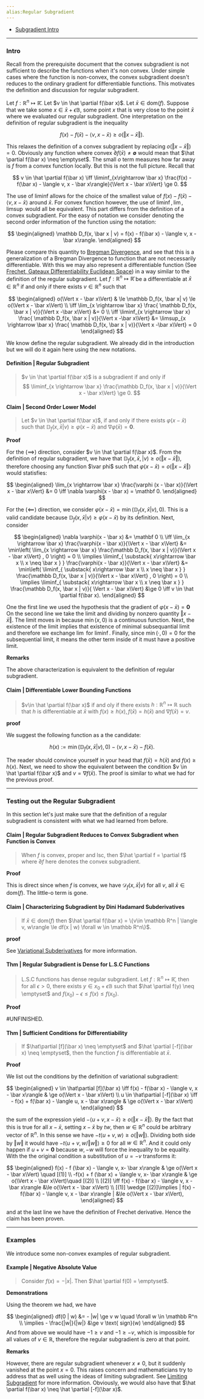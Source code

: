 ```yaml
---
alias:Regular Subgradient
---
```

- [Subgradient Intro](Subgradient%20Intro.md)

---
### **Intro**
Recall from the prerequisite document that the convex subgradient is not sufficient to describe the functions when it's non convex. 
Under simple cases where the function is non-convex, the convex subgradient doesn't reduces to the ordinary gradient for differentiable functions. 
This motivates the definition and discussion for regular subgradient. 

Let $f : \mathbb R^n \mapsto \mathbb{\bar R}$. 
Let $v \in \hat \partial f(\bar x)$. 
Let $\bar x \in \text{dom}(f)$. 
Suppose that we take some $x \in \bar x + \epsilon \mathbb B$, some point $x$ that is very close to the point $\bar x$ where we evaluated our regular subgradient. 
One interpretation on the definition of regular subgradient is the inequality 

$$
f(x) - f(\bar x) - \langle v, x - \bar x\rangle  \ge o(\Vert x - \bar x \Vert). 
$$

This relaxes the definition of a convex subgradient by replacing $o(\Vert x - \bar x\Vert) = 0$. 
Obviously any function where convex $\partial f(\bar x) \neq \mathbf \emptyset$ would mean that $\hat \partial f(\bar x) \neq \emptyset$. 
The small $o$ term measures how far away is $f$ from a convex function locally. 
But this is not the full picture. 
Recall that 

$$
v \in \hat \partial f(\bar x) \iff 
\liminf_{x\rightarrow \bar x} 
\frac{f(x) - f(\bar x) - \langle v, x - \bar x\rangle}{\Vert x - \bar x\Vert} \ge 0. 
$$


The use of liminf allows for the choice of the smallest value of $f(x) - f(\bar x) - \langle v, x - \bar x\rangle$ around $\bar x$. 
For convex function however, the use of $\liminf, \lim, \limsup$ would all be equivalent. 
This part differs from the definition of a convex subgradient. 
For the easy of notation we consider denoting the second order information of the function using the notation:

$$
\begin{aligned}
    \mathbb D_f(x, \bar x | v) = f(x) - f(\bar x) - \langle v, x - \bar x\rangle. 
\end{aligned}
$$

Please compare this quantity to [Bregman Divergence](Bregman%20Divergence.md), and see that this is a generalization of a Bregman Divergence to function that are not necessarily differentiable. 
With this we may also represent a differentiable function (See [Frechet, Gateaux Differentiability Euclidean Space](../MATH%20000%20Math%20Essential/Analysis/Frechet,%20Gateaux%20Differentiability%20Euclidean%20Space.md)) in a way similar to the definition of the regular subgradient. 
Let $f : \mathbb R^n \mapsto \mathbb {\bar R}$ be a differentiable at $\bar x \in \mathbb R^n$ if and only if there exists $v \in \mathbb R^n$ such that 

$$
\begin{aligned}
    o(\Vert x  - \bar x\Vert)
    & \le 
    \mathbb  D_f(x, \bar x| v) \le o(\Vert x - \bar x\Vert)
    \\
    \iff 
    \lim_{x \rightarrow \bar x} \frac{ \mathbb D_f(x, \bar x | v)}{\Vert x -\bar x\Vert}
    &= 0
    \\
    \iff 
    \liminf_{x \rightarrow \bar x} 
    \frac{ \mathbb D_f(x, \bar x | v)}{\Vert x -\bar x\Vert} &= 
    \limsup_{x \rightarrow \bar x} 
    \frac{ \mathbb D_f(x, \bar x | v)}{\Vert x -\bar x\Vert} = 0
\end{aligned}
$$

We know define the regular subgradient. 
We already did in the introduction but we will do it again here using the new notations. 

#### **Definition | Regular Subgradient**
> $v \in \hat \partial f(\bar x)$ is a subgradient if and only if 
> $$
>   \liminf_{x \rightarrow \bar x} \frac{\mathbb D_f(x, \bar x | v)}{\Vert x - \bar x\Vert} \ge 0. 
> $$


#### **Claim | Second Order Lower Model**
> Let $v \in \hat \partial f(\bar x)$, if and only if there exists $\varphi(x - \bar x)$ such that $\mathbb D_f (x, \bar x | v) \ge \varphi(x - \bar x)$ and $\nabla \varphi (\bar x) = \mathbf 0$. 

**Proof**

For the $(\implies)$ direction, consider $v \in \hat \partial f(\bar x)$. 
From the definition of regular subgradient, we have that $\mathbb D_f(x, \bar x, | v) \ge o(\Vert x - \bar x\Vert)$, therefore choosing any function $\var phi$ such that $\varphi (x - \bar x) = o(\Vert x - \bar x\Vert)$ would statisfies: 

$$
\begin{aligned}
    \lim_{x \rightarrow \bar x} \frac{\varphi (x - \bar x)}{\Vert x - \bar x\Vert} &= 0 \iff \nabla \varphi(x - \bar x) = \mathbf 0. 
\end{aligned}
$$

For the $(\impliedby)$ direction, we consider $\varphi(x - \bar x) = \min(\mathbb D_f(x , \bar x | v), 0)$.
This is a valid candidate because $\mathbb D_f(x, \bar x | v) \ge \varphi(x - \bar x)$ by its definition. 
Next, consider

$$
\begin{aligned}
    \nabla \varphi(x - \bar x) &= \mathbf 0 
    \\
    \iff
    \lim_{x \rightarrow \bar x} \frac{\varphi(x - \bar x)}{\Vert x - \bar x\Vert}
    &= \min\left(
        \lim_{x \rightarrow \bar x} 
        \frac{\mathbb D_f(x, \bar x | v)}{\Vert x - \bar x\Vert} , 0
    \right) = 0
    \\
    \implies
    \liminf_{
            \substack{
                x\rightarrow \bar x 
                \\
                x \neq \bar x
            }
        } \frac{\varphi(x - \bar x)}{\Vert x - \bar x\Vert}
    &= \min\left(
        \liminf_{
            \substack{
                x\rightarrow \bar x 
                \\
                x \neq \bar x
            }
        } 
        \frac{\mathbb D_f(x, \bar x | v)}{\Vert x - \bar x\Vert} , 0
    \right) = 0
    \\
    \implies 
    \liminf_{
        \substack{
                x\rightarrow \bar x 
                \\
                x \neq \bar x
            }
        } 
        \frac{\mathbb D_f(x, \bar x | v)}{ \Vert x - \bar x\Vert} &\ge 0 \iff v \in \hat \partial f(\bar x). 
\end{aligned}
$$

One the first line we used the hypothesis that the gradient of $\varphi(x - \bar x) = \mathbf 0$
On the second line we take the limit and dividing by nonzero quantity $\Vert x - \bar x\Vert$. 
The limit moves in because $\min(x, 0)$ is a continuous function. 
Next, the existence of the limit implies that existence of minimal subsequantial limit and therefore we exchange $\lim$ for $\liminf$. 
Finally, since $\min(\cdot, 0) = 0$ for the subsequential limit, it means the other term inside of it must have a positive limit. 

**Remarks**

The above characterization is equivalent to the definition of regular subgradient. 

#### **Claim | Differentiable Lower Bounding Functions**
> $v\in \hat \partial f(\bar x)$ if and oly if there exists $h : \mathbb R^n \mapsto \mathbb R$ such that $h$ is differentiable at $\bar x$ with $f(x) \ge h(x), f(\bar x) = h (\bar x)$ and $\nabla f(\bar x) = v$. 

**proof**

We suggest the following function as a the candidate:  

$$
h(x) := \min(\mathbb D_f(x, \bar x | v), 0)  - \langle  v, x - \bar x\rangle - f(\bar x). 
$$

The reader should convince yourself in your head that $f(\bar x) = h(\bar x)$ and $f(x) \ge h(x)$. 
Next, we need to show the equivalent between the condition $v \in \hat \partial f(\bar x)$ and $v = \nabla f(\bar x)$. 
The proof is similar to what we had for the previous proof. 


---
### **Testing out the Regular Subgradient** 

In this section let's just make sure that the definition of a regular subgradient is consistent with what we had learned from before. 


#### **Claim | Regular Subgradient Reduces to Convex Subgradient when Function is Convex**
> When $f$ is convex, proper and lsc, then $\hat \partial f = \partial f$ where $\partial f$ here denotes the convex subgradient. 

**Proof**

This is direct since when $f$ is convex, we have $\mathcal D_f(x, \bar x | v)$ for all $v$, all $\bar x \in \text{dom}(f)$. 
The little-o term is gone. 


#### **Claim | Characterizing Subgradient by Dini Hadamard Subderivatives**
> If $\bar x \in \text{dom}(f)$ then $\hat \partial f(\bar x) = \{v\in \mathbb R^n | \langle v, w\rangle \le df(x | w) \forall w \in \mathbb R^n\}$. 

**proof**

See [Variational Subderivatives](Non-Smooth%20Calculus/Variational%20Subderivatives.md) for more information. 

#### **Thm | Regular Subgradient is Dense for L.S.C Functions**
> L.S.C functions has dense regular subgradient. 
> Let $f : \mathbb R^n \mapsto \mathbb{\bar R}$, then for all $\epsilon > 0$, there exists $y \in x_0 + \epsilon \mathbb B$ such that $\hat \partial f(y) \neq \emptyset$ and $f(x_0) - \epsilon \le f(x) \le f(x_0)$. 

**Proof**

#UNFINISHED. 

#### **Thm | Sufficient Conditions for Differentiability**
> If $\hat\partial [f](\bar x) \neq \emptyset$  and $\hat \partial [-f](\bar x) \neq \emptyset$, then the function $f$ is differentiable at $\bar x$. 

**Proof**

We list out the conditions by the definition of variational subgradient: 

$$
\begin{aligned}
    v \in \hat\partial [f](\bar x) \iff 
    f(x) - f(\bar x) - \langle v, x - \bar x\rangle 
    & \ge 
    o(\Vert x - \bar x\Vert)
    \\
    u \in \hat\partial [-f](\bar x) \iff 
    - f(x) + f(\bar x) - \langle u, x - \bar x\rangle 
    & \ge 
    o(\Vert x - \bar x\Vert)
\end{aligned}
$$

the sum of the expression yield $-\langle u + v, x - \bar x\rangle \ge o(\Vert x - \bar x\Vert)$. 
By the fact that this is true for all $x - \bar x$, setting $x - \bar x$ by $tw$, then $w \in \mathbb R^n$ could be arbitrary vector of $\mathbb R^n$. 
In this sense we have $- t\langle u + v, w\rangle \ge o(\Vert w\Vert)$. 
Dividing both side by $\Vert w\Vert$ it would have $-t\langle u + v, w/\Vert w\Vert\rangle \ge 0$ for all $w \in \mathbb R^n$. 
And it could only happen if $u + v = \mathbf 0$ because $w, -w$ will force the inequality to be equality. 
With the the original condition a substitution of $u = -v$ transforms it: 

$$
\begin{aligned}
    f(x) - f (\bar x) - \langle v, x- \bar x\rangle & \ge o(\Vert x - \bar x\Vert) \quad [(1)]
    \\
    -f(x) + f (\bar x) + \langle v, x- \bar x\rangle & \ge o(\Vert x - \bar x\Vert)\quad 
    [(2)]
    \\
    [(2)]
    \iff 
    f(x) - f(\bar x) - \langle v, x - \bar x\rangle &\le o(\Vert x - \bar x\Vert)
    \\
    [(1)] \wedge [(2)]\implies 
    | f(x) - f(\bar x) - \langle v, x - \bar x\rangle | &\le o(\Vert x - \bar x\Vert), 
\end{aligned}
$$

and at the last line we have the definition of Frechet derivative. 
Hence the claim has been proven. 



---
### **Examples**

We introduce some non-convex examples of regular subgradient. 

#### **Example | Negative Absolute Value**
> Consider $f(x) = - |x|$. 
> Then $\hat \partial f(0) = \emptyset$. 

**Demonstrations**

Using the theorem we had, we have 

$$
\begin{aligned}
    df(0 | w) &= - |w| \ge v w \quad \forall w \in \mathbb R^n
    \\
    \implies - \frac{|w|}{|w|} &\ge v \text{ sign}(w)
\end{aligned}
$$
And from above we would have $-1 \ge v$ and $-1 \ge -v$, which is impossible for all values of $v \in \mathbb R$, therefore the regular subgradient is zero at that point. 


**Remarks**

However, there are regular subgradient whenever $x \neq 0$, but it suddenly vanished at the point $x = 0$. 
This raises concern and mathematicians try to address that as well using the ideas of limiting subgradient. 
See [Limiting Subgradient](Limiting%20Subgradient.md) for more information. 
Obviously, we would also have that $\hat \partial f(\bar x) \neq \hat \partial [-f](\bar x)$. 